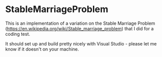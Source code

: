 # StableMarriageProblem
This is an implementation of a variation on the Stable Marriage Problem (https://en.wikipedia.org/wiki/Stable_marriage_problem) that I did for a coding test.

It should set up and build pretty nicely with Visual Studio - please let me know if it doesn't on your machine.
